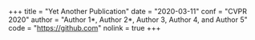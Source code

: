 +++
title = "Yet Another Publication"
date = "2020-03-11"
conf = "CVPR 2020"
author = "Author 1*, Author 2*, Author 3, Author 4, and Author 5"
code = "https://github.com"
nolink = true
+++